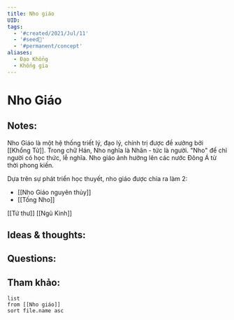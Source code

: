 ```yaml
---
title: Nho giáo
UID: 
tags:
  - '#created/2021/Jul/11'
  - '#seed🥜'
  - '#permanent/concept'
aliases:
  - Đạo Khổng
  - Khổng gia
---
```

# Nho Giáo

## Notes:
Nho Giáo là một hệ thống triết lý, đạo lý, chính trị được đề xưởng bởi [[Khổng Tử]]. Trong chữ Hán, Nho nghĩa là Nhân - tức là người. "Nho" để chỉ người có học thức, lễ nghĩa. Nho giáo ảnh hưởng lên các nước Đông Á từ thời phong kiến.

Dựa trên sự phát triển học thuyết, nho giáo được chia ra làm 2:
- [[Nho Giáo nguyên thủy]]
- [[Tống Nho]]

[[Tứ thư]]
[[Ngũ Kinh]]

## Ideas & thoughts:

## Questions:


## Tham khảo:
```dataview
list
from [[Nho giáo]]
sort file.name asc
```